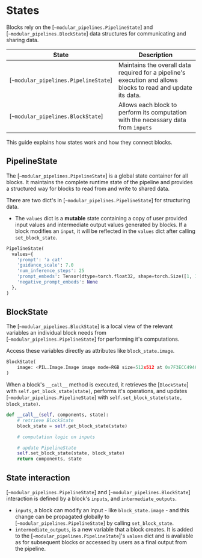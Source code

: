 <!--Copyright 2025 The HuggingFace Team. All rights reserved.

Licensed under the Apache License, Version 2.0 (the "License"); you may not use this file except in compliance with
the License. You may obtain a copy of the License at

http://www.apache.org/licenses/LICENSE-2.0

Unless required by applicable law or agreed to in writing, software distributed under the License is distributed on
an "AS IS" BASIS, WITHOUT WARRANTIES OR CONDITIONS OF ANY KIND, either express or implied. See the License for the
specific language governing permissions and limitations under the License.
-->

# States

Blocks rely on the [`~modular_pipelines.PipelineState`] and [`~modular_pipelines.BlockState`] data structures for communicating and sharing data.

| State | Description |
|-------|-------------|
| [`~modular_pipelines.PipelineState`] | Maintains the overall data required for a pipeline's execution and allows blocks to read and update its data. |
| [`~modular_pipelines.BlockState`] | Allows each block to perform its computation with the necessary data from `inputs`|

This guide explains how states work and how they connect blocks.

## PipelineState

The [`~modular_pipelines.PipelineState`] is a global state container for all blocks. It maintains the complete runtime state of the pipeline and provides a structured way for blocks to read from and write to shared data.

There are two dict's in [`~modular_pipelines.PipelineState`] for structuring data.

- The `values` dict is a **mutable** state containing a copy of user provided input values and intermediate output values generated by blocks. If a block modifies an `input`, it will be reflected in the `values` dict after calling `set_block_state`.

```py
PipelineState(
  values={
    'prompt': 'a cat'
    'guidance_scale': 7.0
    'num_inference_steps': 25
    'prompt_embeds': Tensor(dtype=torch.float32, shape=torch.Size([1, 1, 1, 1]))
    'negative_prompt_embeds': None
  },
)
```

## BlockState

The [`~modular_pipelines.BlockState`] is a local view of the relevant variables an individual block needs from [`~modular_pipelines.PipelineState`] for performing it's computations.

Access these variables directly as attributes like `block_state.image`.

```py
BlockState(
    image: <PIL.Image.Image image mode=RGB size=512x512 at 0x7F3ECC494640>
)
```

When a block's `__call__` method is executed, it retrieves the [`BlockState`] with `self.get_block_state(state)`, performs it's operations, and updates [`~modular_pipelines.PipelineState`] with `self.set_block_state(state, block_state)`.

```py
def __call__(self, components, state):
    # retrieve BlockState
    block_state = self.get_block_state(state)

    # computation logic on inputs

    # update PipelineState
    self.set_block_state(state, block_state)
    return components, state
```

## State interaction

[`~modular_pipelines.PipelineState`] and [`~modular_pipelines.BlockState`] interaction is defined by a block's `inputs`, and `intermediate_outputs`.

- `inputs`, a block can modify an input - like `block_state.image` - and this change can be propagated globally to [`~modular_pipelines.PipelineState`] by calling `set_block_state`.
- `intermediate_outputs`, is a new variable that a block creates. It is added to the [`~modular_pipelines.PipelineState`]'s `values` dict and is available as for subsequent blocks or accessed by users as a final output from the pipeline.
